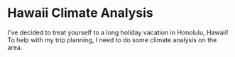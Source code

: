 # Hawaii Climate Analysis

I've decided to treat yourself to a long holiday vacation in Honolulu, Hawaii! To help with my trip planning, I need to do some climate analysis on the area.
